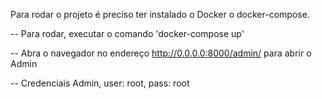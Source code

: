 Para rodar o projeto é preciso ter instalado o Docker o docker-compose.

 -- Para rodar, executar o comando 'docker-compose up'

 -- Abra o navegador no endereço http://0.0.0.0:8000/admin/ para abrir o Admin

 -- Credenciais Admin, user: root, pass: root
